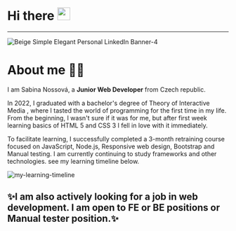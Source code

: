 # Hi there <img src="https://media.giphy.com/media/hvRJCLFzcasrR4ia7z/giphy.gif" width="29px" height="29px">

<hr>

![Beige Simple Elegant Personal LinkedIn Banner-4](https://user-images.githubusercontent.com/111659581/219660672-5308e298-2b9b-4fe8-af9e-1f6a51062c0d.png)

# About me 👩🏼

I am Sabina Nossová, a **Junior Web Developer** from Czech republic. 

In 2022, I graduated with a bachelor's degree of Theory of Interactive Media , where I tasted the world of programming for the first time in my life. From the beginning, I wasn't sure if it was for me, but after first week learning basics of HTML 5 and CSS 3  I fell in love with it immediately. 

To facilitate learning, I successfully completed a 3-month retraining course focused on JavaScript, Node.js, Responsive web design, Bootstrap and Manual testing. I am currently continuing to study frameworks and other technologies. see my learning timeline below.

![my-learning-timeline](https://user-images.githubusercontent.com/111659581/219901709-e18e9733-3e45-4216-87fa-9105faeee02d.png)

## ✨I am also actively looking for a job in web development. I am open to FE or BE positions or Manual tester position.✨

<!--
**sabinanoss/sabinanoss** is a ✨ _special_ ✨ repository because its `README.md` (this file) appears on your GitHub profile.

Here are some ideas to get you started:

- 🔭 I’m currently working on ...
- 🌱 I’m currently learning ...
- 👯 I’m looking to collaborate on ...
- 🤔 I’m looking for help with ...
- 💬 Ask me about ...
- 📫 How to reach me: ...
- 😄 Pronouns: ...
- ⚡ Fun fact: ...
-->
